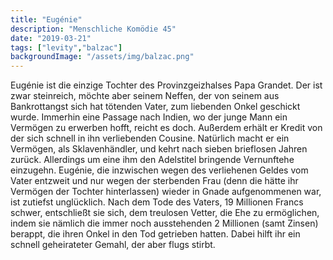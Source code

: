 ```yaml
---
title: "Eugénie"
description: "Menschliche Komödie 45"
date: "2019-03-21"
tags: ["levity","balzac"]
backgroundImage: "/assets/img/balzac.png"
---
```



Eugénie ist die einzige Tochter des Provinzgeizhalses Papa Grandet. Der ist zwar steinreich, möchte aber seinem Neffen, der von seinem aus Bankrottangst sich hat tötenden Vater, zum liebenden Onkel geschickt wurde. Immerhin eine Passage nach Indien, wo der junge Mann ein Vermögen zu erwerben hofft, reicht es doch. Außerdem erhält er Kredit von der sich schnell in ihn verliebenden Cousine.
Natürlich macht er ein Vermögen, als Sklavenhändler, und kehrt nach sieben brieflosen Jahren zurück. Allerdings um eine ihm den Adelstitel bringende Vernunftehe einzugehn.
Eugénie, die inzwischen wegen des verliehenen Geldes vom Vater entzweit und nur wegen der sterbenden Frau (denn die hätte ihr Vermögen der Tochter hinterlassen) wieder in Gnade aufgenommenen war, ist zutiefst unglücklich. Nach dem Tode des Vaters, 19 Millionen Francs schwer, entschließt sie sich, dem treulosen Vetter, die Ehe zu ermöglichen, indem sie nämlich die immer noch ausstehenden 2 Millionen (samt Zinsen) berappt, die ihren Onkel in den Tod getrieben hatten. Dabei hilft ihr ein schnell geheirateter Gemahl, der aber flugs stirbt.